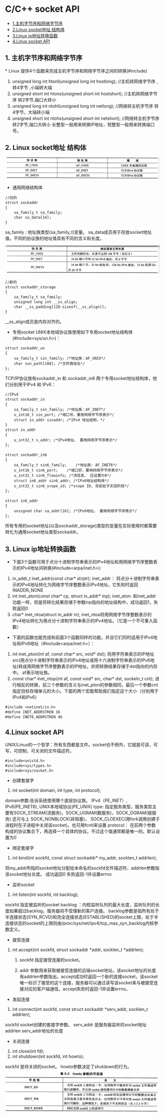 # C/C++ socket API

* [1.主机字节序和网络字节序](#1)
* [2.Linux socket地址 结构体](#2)
* [3.Linux ip地址转换函数](#3)
* [4.Linux socket API](#4)

<h2 id="1">1. 主机字节序和网络字节序</h2>
* Linux 提供4个函数来完成主机字节序和网络字节序之间的转换(#include<netinet/in.h>)

1. unsigned long int htonl(unsigned long int hostlong); //主机转网络字节序  ,转4字节 ,小端转大端
2. unsigned short int htons(unsigned short int hostshort); //主机转网络字节序  转2字节,端口大转小
3. unsigned long int ntohl(unsigned long int netlong);  //网络转主机字节序  转4字节，大端转小端
4. unsigned short int ntohs(unsigned short int netshort);   //网络转主机字节序  转2字节,端口大转小
长整型一般用来转换IP地址，短整型一般用来转换端口号。

<h2 id="2">2. Linux socket地址 结构体</h2>

![协议族和地址族](./img/family.png)

* 通用网络结构体

```
//旧的
struct sockaddr
{
    sa_family_t sa_family;
    char sa_data[14];
}
```
sa_family : 地址族类型(sa_family_t)变量。
sa_data成员用于存放socket地址值。不同的协议族的地址值具有不同的含义和长度。

![协议族和地址族](./img/PE.png)

```
//新的
struct sockaddr_storage
{
    sa_family_t sa_family;
    unsigned long int __ss_align;
    char __ss_padding[128-sizeof(__ss_align)];
}
```
__ss_align成员是内存对齐的。


* 专用socket
UNIX本地域协议族使用如下专用socket地址结构体(#include<sys/un.h>)：

```
struct sockaddr_un
{
    sa_family_t sin_family; /*地址族：AF_UNIX*/
    char sun_path[108]; /*文件路径名*/
};
```

TCP/IP协议族有sockaddr_in 和 sockaddr_in6 两个专用socket地址结构体，他们分别用于IPv4 和 IPv6：
```
//IPv4
struct sockaddr_in
{
    sa_family_t sin_family; /*地址族：AF_INET*/
    u_int16_t sin_port; /*端口号，要用网络字节序表示*/
    struct in_addr sinaddr; /*IPv4 地址结构，*/
}
struct in_addr
{
    u_int32_t s_addr; /*IPv4地址， 要用网络字节序表示*/
};

struct sockaddr_in6
{
    sa_family_t sin6_family;    /*地址族: AF_INET6*/
    u_int16_t sin6_port;    /*端口好，要用网络字节序表示*/
    u_int32_t sin6_flowinfo; /*流信息， 应设置为0*/
    struct in6_addr sin6_addr; /*IPv6地址结构体*/
    u_int32_t sin6_scope_id; /*scope ID, 目前处于实验阶段*/
};

struct in6_addr
{
    unsigned char sa_addr[16]; /*IPv6地址， 要用网络字节序表示*/
};
```

所有专用的socket地址(以及sockaddr_storage)类型的变量在实际使用时都需要转化为通用socket地址类型sockaddr。

<h2 id="3">3. Linux ip地址转换函数</h2>

* 下面3个函数可用于点分十进制字符串表示的IPv4地址和用网络字节序整数表示的IPv4地址间转换(#include<arpa/inet.h>):
1. in_addr_t inet_addr(const char* strptr);
inet_addr： 将点分十进制字符串表示的IPv4地址转化为网络字节序整数表示IPv4地址，它失败时返回INADDR_NONE
2. int inet_aton(const char* cp, struct in_addr* inp);
inet_aton: 和inet_addr功能一样，但是将转化结果存储于参数inp指向的地址结构中，成功返回1，失败返回0
3. char* inet_ntoa(struct in_addr in);
inet_ntoa将用网络字节序整数表示的IPv4地址转化为用点分十进制字符串表示的IPv4地址。（它是一个不可重入函数）

* 下面的函数也能完成和前面3个函数同样的功能，并且它们同时适用于IPv4地址和IPv6地址（#include<arpa/inet.h>）：
1. int inet_pton(int af, const char* src, void* dst);
将用字符串表示的IP地址src(用点分十进制字符串表示的IPv4地址或用十六进制字符串表示的IPv6地址)转成用网络字节序整数表示的IP地址，并把转换结果存储于dst指向的内存中。
af表示地址族。
2. const char* inet_ntop(int af, const void* src, char* dst, sockeln_t cnt);
进行相反的转换，前三个参数的含义与inet_pton的参数相同，最后一个参数cnt指定目标存储单元的大小。下面的两个宏能帮助我们指定这个大小（分别用于IPv4和IPv6）
```
#include <netinet/in.h>
#define INET_ADDRSTREN 16
#define INET6_ADDRSTREN 46
```

<h2 id="4">4.Linux socket API</h2>

UNIX/Linux的一个哲学：所有东西都是文件。socket也不例外，它就是可读，可写，可控制，可关闭的文件描述符。

```
#include<unistd.h>
#include<sys/types.h>
#include<sys/socket.h>
```

* 创建套接字

1. int socket(int domain, int type, int protocol);

domain参数:告诉系统使用哪个底层协议族。 IPv4（PE_INET）, IPv6(PE_INET6), UNIX本地域协议(PE_UNIX)
type: 指定服务类型。服务类型主要有SOCK_STREAM(流服务)，SOCK_UGRAM(数服务)，SOCK_DGRAM(报服务) 还可与上 SOCK_NONBLOCK(非阻塞)， SOCK_CLOEXEC(用fork调用创建子进程时在子进程中关闭该socket)。也可用fcntl来设置
protocol： 在前两个参数构成的协议集合下，再选择一个具体的协议。不过这个值通常都是唯一的。默认设置为0

* 绑定套接字

1. int bind(int sockfd, const struct sockaddr* my_addr, socklen_t addrlen);

将my_addr所指的socket地址分配给未命名的sockfd文件描述符，addrlen参数指该socket地址长度。
成功返回0
失败返回-1并设置errno

* 监听socket

1. int listen(int sockfd, int backlog);

sockfd 指定被监听的socket
backlog ：内核监听队列的最大长度，监听队列的长度如果超过backlog，服务器将不受理新的客户连接。
backlog参数是指所有处于半连接状态(SYN_RCVD)和完全连接状态(ESTABLISHED)的socket上限，处于半连接状态的socket的上限则由/proc/sys/net/ipv4/tcp_max_syn_backlog内核参数定义。

* 接受连接

1. int accept(int sockfd, struct sockaddr *addr, socklen_t *addrlen);

    1. sockfd 指定接受连接的socket。

    2. addr 参数用来获取被接受连接的远端socket地址。该socket地址的长度有addrlen参数指出。accept成功时返回一个新的连接socket，该socket唯一标识了接受的这个连接，服务器可以通过读写该socket来与被接受连接对应的客户端通信。accept失败时返回-1并设置errno。


* 发起连接

1. int connect(int sockfd, const struct sockaddr *serv_addr, socklen_t addrlen);

sockfd socket创建的套接字参数。
serv_addr 是服务器监听的socket地址
addrlen serv_addr地址的长度

* 关闭连接

1. int close(int fd);
2. int shutdown(int sockfd, int howto);

sockfd 是待关闭的socket。
howto参数决定了shutdown的行为。
![howto参数](./img/howto.png)
